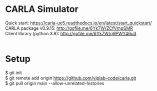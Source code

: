 # CARLA Simulator
Quick start: https://carla-ue5.readthedocs.io/en/latest/start_quickstart/ <br>
CARLA package v0.9.15: http://gofile.me/6Yk7W/ZCfVmpSMR <br>
Client library (python 3.8): http://gofile.me/6Yk7W/q9PWY46u3 <br> 
<br>
# Setup
$ git init <br>
$ git remote add origin https://github.com/viplab-code/carla.git <br>
$ git pull origin main --allow-unrelated-histories
